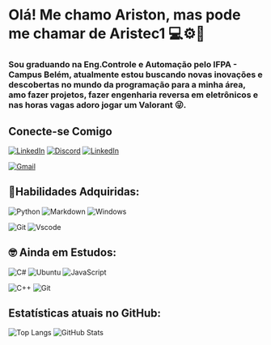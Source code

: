 # Olá! Me chamo Ariston, mas pode me chamar de **Aristec1** 💻⚙🔧
### Sou graduando na Eng.Controle e Automação pelo IFPA - Campus Belém, atualmente estou buscando novas inovações e descobertas no mundo da programação para a minha área, amo fazer projetos, fazer engenharia reversa em eletrônicos e nas horas vagas adoro jogar um Valorant 😜.

## Conecte-se Comigo
[![LinkedIn](https://img.shields.io/badge/instagram-FFF?style=for-the-badge&logo=instagram)](https://www.instagram.com/akanato__/)
[![Discord](https://img.shields.io/badge/Discord-7289DA?style=for-the-badge&logo=discord&logoColor=white)](https://https://discord.com/channels/@akanato/)
[![LinkedIn](https://img.shields.io/badge/LinkedIn-0077B5?style=for-the-badge&logo=linkedin&logoColor=white)](https://www.linkedin.com/in/ariston-monteiro-210267200/)

[![Gmail](https://img.shields.io/badge/Gmail-333333?style=for-the-badge&logo=gmail&logoColor=red)](mailto:mariston748@gmail.com)

## 📖Habilidades Adquiridas:
![Python](https://img.shields.io/badge/python-3670A0?style=for-the-badge&logo=python&logoColor=ffdd54)
![Markdown](https://img.shields.io/badge/Markdown-000?style=for-the-badge&logo=markdown)
![Windows](https://img.shields.io/badge/Windows-000?style=for-the-badge&logo=windows&logoColor=2CA5E0)

![Git](https://img.shields.io/badge/GIT-E44C30?style=for-the-badge&logo=git&logoColor=white)
![Vscode](https://img.shields.io/badge/Vscode-007ACC?style=for-the-badge&logo=visual-studio-code&logoColor=white)

## 🤓 Ainda em Estudos:
![C#](https://img.shields.io/badge/C%23-239120?style=for-the-badge&logo=c-sharp&logoColor=white)
![Ubuntu](https://img.shields.io/badge/Ubuntu-35495E?style=for-the-badge&logo=ubuntu&logoColor=2CA5E0)
![JavaScript](https://img.shields.io/badge/JavaScript-F7DF1E?style=for-the-badge&logo=javascript&logoColor=black)

![C++](https://img.shields.io/badge/C%2B%2B-00599C?style=for-the-badge&logo=c%2B%2B&logoColor=white)
![Git](https://img.shields.io/badge/GIT-E44C30?style=for-the-badge&logo=git&logoColor=white)

## Estatísticas atuais no GitHub:
![Top Langs](https://github-readme-stats-git-masterrstaa-rickstaa.vercel.app/api/top-langs/?username=Aristec1&layout=compact&bg_color=000&border_color=f0da22&title_color=f0da22&text_color=8d23f7)
![GitHub Stats](https://github-readme-stats.vercel.app/api?username=Aristec1&theme=transparent&bg_color=000&border_color=f0da22&show_icons=true&icon_color=32f72f&title_color=f0da22&text_color=8d23f7)
